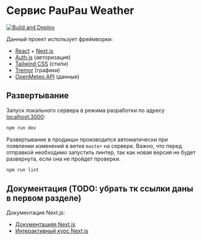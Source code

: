 # Сервис PauPau Weather
[![Build and Deploy](https://github.com/Hierugu/weather-app/actions/workflows/build_deploy_on_master_push_workflow.yaml/badge.svg)](https://github.com/Hierugu/weather-app/actions/workflows/build_deploy_on_master_push_workflow.yaml)

Данный проект использует фреймворки:
- [React](https://react.dev/) + [Next.js](https://nextjs.org)
- [Auth.js](https://authjs.dev/) (авторизация)
- [Tailwind CSS](https://tailwindcss.com/) (стили)
- [Tremor](https://tremor.so/) (графики)
- [OpenMeteo API](https://open-meteo.com/) (данные)

## Развертывание

Запуск локального сервера в режима разработки по адресу [localhost:3000](http://localhost:3000):

```bash
npm run dev
```

Развертывание в продакшн производится автоматически при появлении изменений в ветке `master` на сервере.
Важно, что перед отправкой необходимо запустить линтер, так как новая версия не будет развернута, если она не пройдет проверки.

```bash
npm run lint
```

## Документация (TODO: убрать тк ссылки даны в первом разделе)

Документация Next.js:
- [Документацияя Next.js](https://nextjs.org/docs)
- [Интерактивный курс Next.js](https://nextjs.org/learn)

